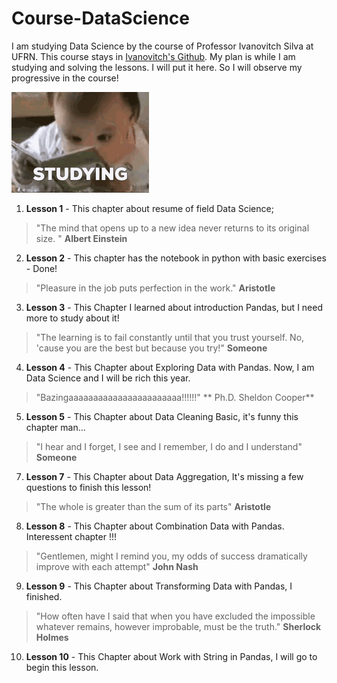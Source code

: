 # Course-DataScience

I am studying Data Science by the course of Professor Ivanovitch Silva at UFRN. This course stays in [Ivanovitch's Github](https://github.com/ivanovitchm/datascience_one_2019_1.git). My plan is while I am studying and solving the lessons. I will put it here. So I will observe my progressive in the course!



![](studying.gif)

1. **Lesson 1** - This chapter about resume of field Data Science;

> "The mind that opens up to a new idea never returns to its original size. " 
> **Albert Einstein** 

2. **Lesson 2** - This chapter has the notebook in python with basic exercises - Done!

> "Pleasure in the job puts perfection in the work." 
> **Aristotle**

3. **Lesson 3** - This Chapter I learned about introduction Pandas, but I need more to study about it!

> "The learning is to fail constantly until that you trust yourself. No, 'cause you are the best but because you try!" 
>**Someone**

4. **Lesson 4** - This Chapter about Exploring Data with Pandas. Now, I am Data Science and I will be rich this year.
> "Bazingaaaaaaaaaaaaaaaaaaaaaaa!!!!!!" 
> ** Ph.D. Sheldon Cooper** 

5. **Lesson 5** - This Chapter about Data Cleaning Basic, it's funny this chapter man...
> "I hear and I forget, I see and I remember, I do and I understand" 
> **Someone**

7. **Lesson 7** - This Chapter about Data Aggregation, It's missing a few questions to finish this lesson!
> "The whole is greater than the sum of its parts"
> **Aristotle**

8. **Lesson 8** - This Chapter about Combination Data with Pandas. Interessent chapter !!!
> "Gentlemen, might I remind you, my odds of success  dramatically improve with each attempt"
> **John Nash**

9. **Lesson 9** - This Chapter about Transforming Data with Pandas, I finished.
> "How often have I said that when you have excluded the impossible whatever remains, however improbable, must be the truth."
>**Sherlock Holmes**

10. **Lesson 10** - This Chapter about Work with String in Pandas, I will go to begin this lesson.
